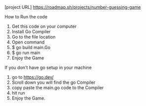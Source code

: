 [project URL] 
https://roadmap.sh/projects/number-guessing-game

How to Run the code
1) Get this code on your computer
2) Install Go Compiler 
3) Go to the file location 
4) Open command
5) $ go build main.Go
6) $ go run main
7) Enjoy the Game

If you don't have go setup in your machine
1) go to https://go.dev/
2) Scroll down you will find the go Compiler
3) copy paste the main.go code to the Compiler
4) hit run
5) Enjoy the Game.
